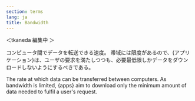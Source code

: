 ```yaml
---
section: terms
lang: ja
title: Bandwidth 
---
```

＜tkaneda 編集中 ＞

コンピュータ間でデータを転送できる速度。
帯域には限度があるので、{アプリケーション}は、ユーザの要求を満たしつつも、必要最低限しかデータをダウンロードしないようにするべきである。

The rate at which data can be transferred between computers. As bandwidth is limited, {apps} aim to download only the minimum amount of data needed to fulfil a user's request.

